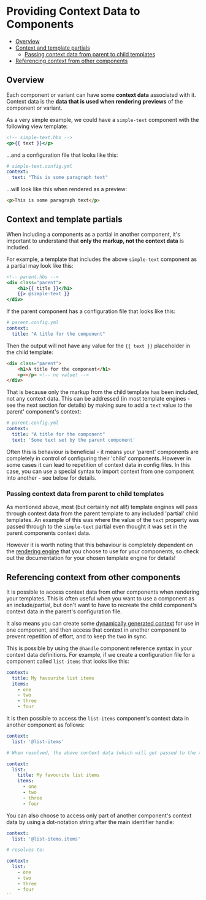 # Providing Context Data to Components

<!-- START doctoc generated TOC please keep comment here to allow auto update -->
<!-- DON'T EDIT THIS SECTION, INSTEAD RE-RUN doctoc TO UPDATE -->

  - [Overview](#overview)
  - [Context and template partials](#context-and-template-partials)
    - [Passing context data from parent to child templates](#passing-context-data-from-parent-to-child-templates)
  - [Referencing context from other components](#referencing-context-from-other-components)

<!-- END doctoc generated TOC please keep comment here to allow auto update -->

## Overview

Each component or variant can have some **context data** associated with it. Context data is the **data that is used when rendering previews** of the component or variant.

As a very simple example, we could have a `simple-text` component with the following view template:

```handlebars
<!-- simple-text.hbs -->
<p>{{ text }}</p>
```

...and a configuration file that looks like this:

```yaml
# simple-text.config.yml
context:
  text: "This is some paragraph text"
```
...will look like this when rendered as a preview:

```html
<p>This is some paragraph text</p>
```

## Context and template partials

When including a components as a partial in another component, it's important to understand that **only the markup, not the context data** is included.

For example, a template that includes the above `simple-text` component as a partial may look like this:

```handlebars
<!-- parent.hbs -->
<div class="parent">
    <h1>{{ title }}</h1>
    {{> @simple-text }}
</div>
```
If the parent component has a configuration file that looks like this:

```yaml
# parent.config.yml
context:
  title: "A title for the component"
```
Then the output will not have any value for the `{{ text }}` placeholder in the child template:

```html
<div class="parent">
    <h1>A title for the component</h1>
    <p></p> <!-- no value! -->
</div>
```
That is because only the markup from the child template has been included, not any context data. This can be addressed (in most template engines - see the next section for details) by making sure to add a `text` value to the parent' component's context:

```yaml
# parent.config.yml
context:
  title: "A title for the component"
  text: 'Some text set by the parent component'
```

Often this is behaviour is beneficial - it means your 'parent' components are completely in control of configuring their 'child' components. However in some cases it can lead to repetition of context data in config files. In this case, you can use a special syntax to import context from one component into another - see below for details.

### Passing context data from parent to child templates

As mentioned above, most (but certainly not all!) template engines will pass through context data from the parent template to any included 'partial' child templates. An example of this was where the value of the `text` property was passed through to the `simple-text` partial even thought it was set in the parent components context data.

However it is worth noting that this behaviour is completely dependent on the [rendering engine](/docs/engines/overview.md) that you choose to use for your components, so check out the documentation for your chosen template engine for details!

## Referencing context from other components

It is possible to access context data from other components when rendering your templates. This is often useful when you want to use a component as an include/partial, but don't want to have to recreate the child component's context data in the parent's configuration file.

It also means you can create some [dynamically generated context](/docs/guides/dynamic-context.md) for use in one component, and then access that context in another component to prevent repetition of effort, and to keep the two in sync.

This is possible by using the `@handle` component reference syntax in your context data definitions. For example, if we create a configuration file for a component called `list-items` that looks like this:

```yaml
context:
  title: My favourite list items
  items:
    - one
    - two
    - three
    - four
```
It is then possible to access the `list-items` component's context data in another component as follows:

```yaml
context:
  list: '@list-items'

# When resolved, the above context data (which will get passed to the template when rendered) will look as follows:

context:
  list:
    title: My favourite list items
    items:
      - one
      - two
      - three
      - four
```
You can also choose to access only part of another component's context data by using a dot-notation string after the main identifier handle:

```yaml
context:
  list: '@list-items.items'

# resolves to:

context:
  list:
    - one
    - two
    - three
    - four
``

